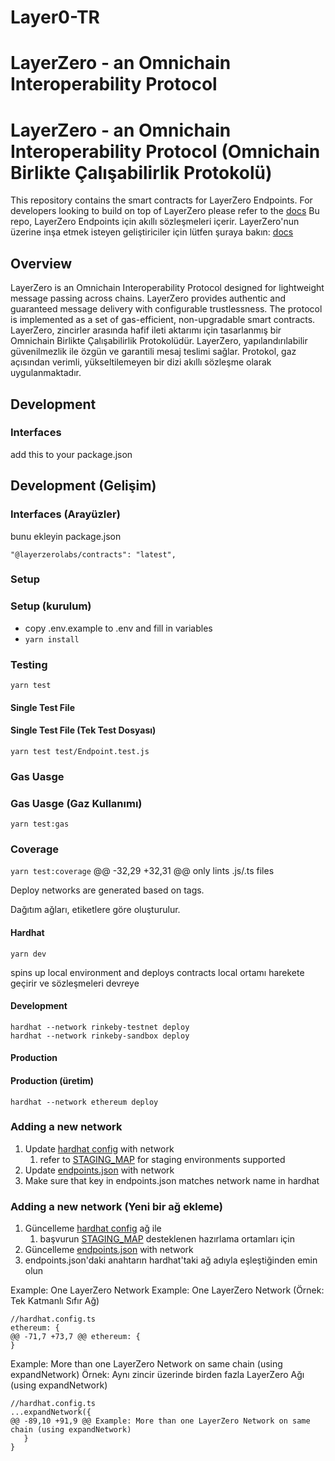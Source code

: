# Layer0-TR
# LayerZero - an Omnichain Interoperability Protocol
# LayerZero - an Omnichain Interoperability Protocol (Omnichain Birlikte Çalışabilirlik Protokolü)

This repository contains the smart contracts for LayerZero Endpoints. For developers looking to build on top of LayerZero please refer to the [docs](https://layerzero.gitbook.io/docs/) 
Bu repo, LayerZero Endpoints için akıllı sözleşmeleri içerir. LayerZero'nun üzerine inşa etmek isteyen geliştiriciler için lütfen şuraya bakın: [docs](https://layerzero.gitbook.io/docs/) 

## Overview
LayerZero is an Omnichain Interoperability Protocol designed for lightweight message passing across chains. LayerZero provides authentic and guaranteed message delivery with configurable trustlessness. The protocol is implemented as a set of gas-efficient, non-upgradable smart contracts.
LayerZero, zincirler arasında hafif ileti aktarımı için tasarlanmış bir Omnichain Birlikte Çalışabilirlik Protokolüdür. LayerZero, yapılandırılabilir güvenilmezlik ile özgün ve garantili mesaj teslimi sağlar. Protokol, gaz açısından verimli, yükseltilemeyen bir dizi akıllı sözleşme olarak uygulanmaktadır.

## Development
### Interfaces
add this to your package.json
## Development (Gelişim)
### Interfaces (Arayüzler)
bunu ekleyin package.json

`
    "@layerzerolabs/contracts": "latest",
`
### Setup
### Setup (kurulum)
- copy .env.example to .env and fill in variables
- `yarn install`
### Testing
`yarn test`
#### Single Test File
#### Single Test File (Tek Test Dosyası)
`yarn test test/Endpoint.test.js`
### Gas Uasge
### Gas Uasge (Gaz Kullanımı)
`yarn test:gas`
### Coverage
`yarn test:coverage`
@@ -32,29 +32,31 @@ only lints .js/.ts files

Deploy networks are generated based on tags.

Dağıtım ağları, etiketlere göre oluşturulur.

#### Hardhat
`yarn dev`

spins up local environment and deploys contracts 
local ortamı harekete geçirir ve sözleşmeleri devreye

#### Development
```
hardhat --network rinkeby-testnet deploy
hardhat --network rinkeby-sandbox deploy
```

#### Production
#### Production (üretim)
```
hardhat --network ethereum deploy
```

### Adding a new network
1. Update [hardhat config](hardhat.config.ts) with network
   1. refer to [STAGING_MAP](utils/deploy.js) for staging environments supported 
2. Update [endpoints.json](constants/endpoints.json) with network
3. Make sure that key in endpoints.json matches network name in hardhat
### Adding a new network (Yeni bir ağ ekleme)
1. Güncelleme [hardhat config](hardhat.config.ts) ağ ile
   1. başvurun [STAGING_MAP](utils/deploy.js) desteklenen hazırlama ortamları için 
2. Güncelleme [endpoints.json](constants/endpoints.json) with network
3. endpoints.json'daki anahtarın hardhat'taki ağ adıyla eşleştiğinden emin olun

Example: One LayerZero Network
Example: One LayerZero Network (Örnek: Tek Katmanlı Sıfır Ağ)
```
//hardhat.config.ts
ethereum: {
@@ -71,7 +73,7 @@ ethereum: {
}
```

Example: More than one LayerZero Network on same chain (using expandNetwork)
Örnek: Aynı zincir üzerinde birden fazla LayerZero Ağı (using expandNetwork)
```
//hardhat.config.ts
...expandNetwork({
@@ -89,10 +91,9 @@ Example: More than one LayerZero Network on same chain (using expandNetwork)
   }
}
```

